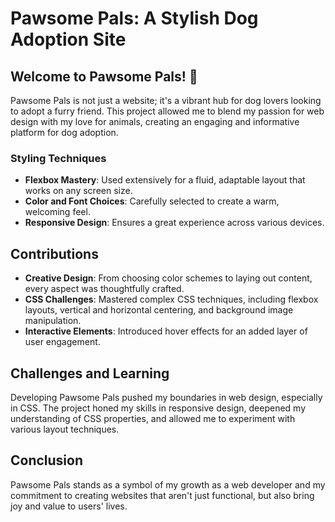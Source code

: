 # Pawsome Pals: A Stylish Dog Adoption Site

## Welcome to Pawsome Pals! 🐾
Pawsome Pals is not just a website; it's a vibrant hub for dog lovers looking to adopt a furry friend. This project allowed me to blend my passion for web design with my love for animals, creating an engaging and informative platform for dog adoption.

### Styling Techniques
- **Flexbox Mastery**: Used extensively for a fluid, adaptable layout that works on any screen size.
- **Color and Font Choices**: Carefully selected to create a warm, welcoming feel.
- **Responsive Design**: Ensures a great experience across various devices.

## Contributions
- **Creative Design**: From choosing color schemes to laying out content, every aspect was thoughtfully crafted.
- **CSS Challenges**: Mastered complex CSS techniques, including flexbox layouts, vertical and horizontal centering, and background image manipulation.
- **Interactive Elements**: Introduced hover effects for an added layer of user engagement.

## Challenges and Learning
Developing Pawsome Pals pushed my boundaries in web design, especially in CSS. The project honed my skills in responsive design, deepened my understanding of CSS properties, and allowed me to experiment with various layout techniques.

## Conclusion
Pawsome Pals stands as a symbol of my growth as a web developer and my commitment to creating websites that aren't just functional, but also bring joy and value to users' lives.
